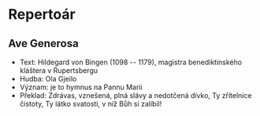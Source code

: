 # Repertoár

## Ave Generosa

* Text: Hildegard von Bingen (1098 -- 1179), magistra benediktinského kláštera v Rupertsbergu
* Hudba: Ola Gjeilo
* Význam: je to hymnus na Pannu Marii
* Překlad: Zdrávas, vznešená, plná slávy a nedotčená dívko, Ty zřítelnice čistoty, Ty látko svatosti, v níž Bůh si zalíbil!